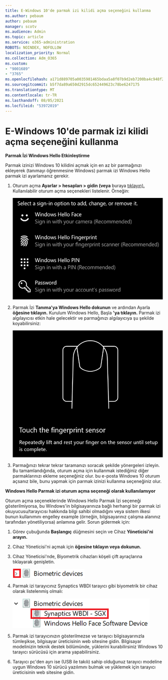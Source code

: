 ```yaml
---
title: E-Windows 10'de parmak izi kilidi açma seçeneğini kullanma
ms.author: pebaum
author: pebaum
manager: scotv
ms.audience: Admin
ms.topic: article
ms.service: o365-administration
ROBOTS: NOINDEX, NOFOLLOW
localization_priority: Normal
ms.collection: Adm_O365
ms.custom:
- "9001689"
- "3765"
ms.openlocfilehash: a171d889705a0035981465bdaa5a8f07b9d2eb7200ba4c948f2aaccbf2cc0a21
ms.sourcegitcommit: b5f7da89a650d2915dc652449623c78be6247175
ms.translationtype: MT
ms.contentlocale: tr-TR
ms.lasthandoff: 08/05/2021
ms.locfileid: "53972019"
---
```

# <a name="use-fingerprint-unlock-option-in-windows-10"></a>E-Windows 10'de parmak izi kilidi açma seçeneğini kullanma

**Parmak İzi Windows Hello Etkinleştirme**

Parmak izinizi Windows 10 kilidini açmak için en az bir parmağınızı ekleyerek (tanımayı öğrenmesine Windows) parmak izi Windows Hello parmak izi ayarlamanız gerekir. 

1. Oturum açma **Ayarlar > hesapları > gidin (veya** buraya [tıklayın).](ms-settings:signinoptions?activationSource=GetHelp) Kullanılabilir oturum açma seçenekleri listelenir. Örneğin:

    ![Oturum açma seçenekleri.](media/sign-in-options.png)

2. Parmak İzi **Tanıma'ya Windows Hello dokunun** ve ardından Ayarla **öğesine tıklayın.** Kurulum Windows Hello, Başla **'ya tıklayın.** Parmak izi algılayıcısı etkin hale gelecektir ve parmağınızı algılayıcıya şu şekilde koyabilirsiniz:

   ![Parmak izi algılayıcısı.](media/fingerprint-sensor.png)

3. Parmağınızı tekrar tekrar taramanızı soracak şekilde yönergeleri izleyin. Bu tamamlandığında, oturum açma için kullanmak istediğiniz diğer parmaklarınızı ekleme seçeneğiniz olur. bu e-posta Windows 10 oturum açsanız bile, bunu yapmak için parmak izinizi kullanma seçeneğiniz olur.

**Windows Hello Parmak izi oturum açma seçeneği olarak kullanılamıyor**

Oturum açma seçeneklerinde Windows Hello Parmak İzi seçeneği gösterilmiyorsa, bu Windows'in bilgisayarınıza bağlı herhangi bir parmak izi okuyucusu/tarayıcısı hakkında bilgi sahibi olmadığını veya sistem ilkesi bunun kullanımını engelley example (örneğin, bilgisayarınız çalışma alanınız tarafından yönetiliyorsa) anlamına gelir. Sorun gidermek için: 

1. Görev çubuğunda **Başlangıç** düğmesini seçin ve Cihaz **Yöneticisi'ni arayın.**

2. Cihaz Yöneticisi'ni açmak için **öğesine tıklayın veya dokunun.**

3. Cihaz Yöneticisi'nde, Biyometrik cihazları köşeli çift ayraçlarına tıklayarak genişletin.

   ![Biyometrik cihazlar.](media/biometric-devices.png)

4. Parmak izi tarayıcınız Synaptics WBDI tarayıcı gibi biyometrik bir cihaz olarak listelenmiş olmalı:

   ![Biyometrik cihazlar.](media/biometric-devices-expanded.png)

5. Parmak izi tarayıcınızın gösterilmezse ve tarayıcı bilgisayarınızla tümleşikse, bilgisayar üreticisinin web sitesine gidin. Bilgisayar modelinizin teknik destek bölümünde, yüklerini kurabilirsiniz Windows 10 tarayıcı sürücüsü için arama yapabilirsiniz.

6. Tarayıcı pc'den ayrı ise (USB ile takılı) sahip olduğunuz tarayıcı modeline uygun Windows 10 sürücü yazılımını bulmak ve yüklemek için tarayıcı üreticisinin web sitesine gidin.
